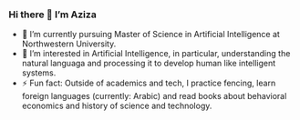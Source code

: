 ### Hi there 👋 I’m Aziza

- 🔭 I’m currently pursuing Master of Science in Artificial Intelligence at Northwestern University.
- 🌱 I’m interested in Artificial Intelligence, in particular, understanding the natural languaga and processing it to develop human like intelligent systems.
- ⚡ Fun fact: Outside of academics and tech, I practice fencing, learn foreign languages (currently: Arabic) and read books about behavioral economics and history of science and technology.


